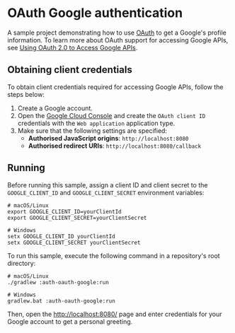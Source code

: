 # OAuth Google authentication
A sample project demonstrating how to use [OAuth](https://ktor.io/docs/oauth.html) to get a Google's profile information. To learn more about OAuth support for accessing Google APIs, see [Using OAuth 2.0 to Access Google APIs](https://developers.google.com/identity/protocols/oauth2).

## Obtaining client credentials
To obtain client credentials required for accessing Google APIs, follow the steps below:
1. Create a Google account.
1. Open the [Google Cloud Console](https://console.cloud.google.com/apis/credentials) and create the `OAuth client ID` credentials with the `Web application` application type.
1. Make sure that the following settings are specified:
   * **Authorised JavaScript origins**: `http://localhost:8080`
   * **Authorised redirect URIs**: `http://localhost:8080/callback`


## Running
Before running this sample, assign a client ID and client secret to the `GOOGLE_CLIENT_ID` and `GOOGLE_CLIENT_SECRET` environment variables:
   ```shell
   # macOS/Linux
   export GOOGLE_CLIENT_ID=yourClientId
   export GOOGLE_CLIENT_SECRET=yourClientSecret
   
   # Windows
   setx GOOGLE_CLIENT_ID yourClientId
   setx GOOGLE_CLIENT_SECRET yourClientSecret
   ```

To run this sample, execute the following command in a repository's root directory:
```shell
# macOS/Linux
./gradlew :auth-oauth-google:run

# Windows
gradlew.bat :auth-oauth-google:run
```

Then, open the [http://localhost:8080/](http://localhost:8080/) page and enter credentials for your Google account to get a personal greeting.